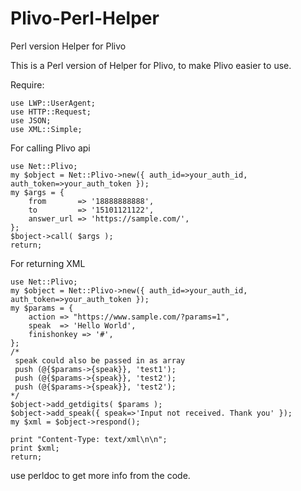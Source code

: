 Plivo-Perl-Helper
=================

Perl version Helper for Plivo

This is a Perl version of Helper for Plivo, to make Plivo easier to use.

Require:

    use LWP::UserAgent;
    use HTTP::Request;
    use JSON;
    use XML::Simple;

For calling Plivo api

    use Net::Plivo;
    my $object = Net::Plivo->new({ auth_id=>your_auth_id, auth_token=>your_auth_token });
    my $args = {
        from       => '18888888888',
        to         => '15101121122',
        answer_url => 'https://sample.com/',
    };
    $boject->call( $args );
    return;

For returning XML

    use Net::Plivo;
    my $object = Net::Plivo->new({ auth_id=>your_auth_id, auth_token=>your_auth_token });
    my $params = {
        action => "https://www.sample.com/?params=1",
        speak  => 'Hello World',
        finishonkey => '#',
    };
    /*
     speak could also be passed in as array
     push (@{$params->{speak}}, 'test1');
     push (@{$params->{speak}}, 'test2');
     push (@{$params->{speak}}, 'test2');
    */
    $object->add_getdigits( $params );
    $object->add_speak({ speak=>'Input not received. Thank you' });
    my $xml = $object->respond();

    print "Content-Type: text/xml\n\n";
    print $xml;
    return;

use perldoc to get more info from the code.
